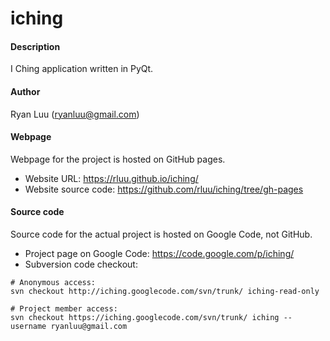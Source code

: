 iching
======

#### Description

I Ching application written in PyQt.


#### Author

Ryan Luu (ryanluu@gmail.com)


#### Webpage

Webpage for the project is hosted on GitHub pages.

- Website URL:         https://rluu.github.io/iching/
- Website source code: https://github.com/rluu/iching/tree/gh-pages

#### Source code

Source code for the actual project is hosted on Google Code, not GitHub.

- Project page on Google Code: https://code.google.com/p/iching/
- Subversion code checkout:

```
# Anonymous access:
svn checkout http://iching.googlecode.com/svn/trunk/ iching-read-only

# Project member access:
svn checkout https://iching.googlecode.com/svn/trunk/ iching --username ryanluu@gmail.com
```

